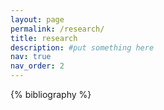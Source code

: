 ```yaml
---
layout: page
permalink: /research/
title: research
description: #put something here
nav: true
nav_order: 2
---
```


<!-- _pages/publications.md -->
<div class="publications">

{% bibliography %}

</div>
